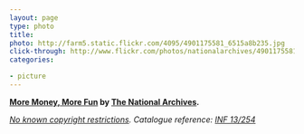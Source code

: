 ```yaml
---
layout: page
type: photo
title: 
photo: http://farm5.static.flickr.com/4095/4901175581_6515a8b235.jpg
click-through: http://www.flickr.com/photos/nationalarchives/4901175581/
categories: 

- picture
---
```

**[More Money, More Fun](http://www.flickr.com/photos/nationalarchives/4901175581/) by [The National Archives](http://www.flickr.com/photos/nationalarchives/).**

_[No known copyright restrictions](http://www.nationalarchives.gov.uk/legal/copyright.htm#flickr). Catalogue reference:  [INF 13/254](http://www.nationalarchives.gov.uk/catalogue/displaycataloguedetails.asp?CATLN=6&CATID=1978479&SearchInit=4&SearchType=6&CATREF=inf+13/254)_

